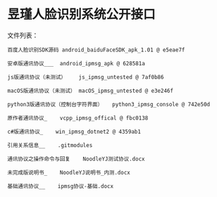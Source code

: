 # 昱瑾人脸识别系统公开接口
文件列表：

	百度人脸识别SDK源码	android_baiduFaceSDK_apk_1.01 @ e5eae7f	

	安卓版通讯协议___	android_ipmsg_apk @ 628581a	

	js版通讯协议（未测试）	js_ipmsg_untested @ 7af0b86	

	macOS版通讯协议（未测试）	macOS_ipmsg_untested @ e3e246f	

	python3版通讯协议（控制台字符界面）	python3_ipmsg_console @ 742e50d	

	原作者通讯协议_	vcpp_ipmsg_offical @ fbc0138

	c#版通讯协议_	win_ipmsg_dotnet2 @ 4359ab1

	引用关系信息__	.gitmodules

	通讯协议之操作命令与回复	NoodleYJ测试协议.docx	

	未完成版说明书_	NoodleYJ说明书_内测.docx

	基础通讯协议__	ipmsg协议-基础.docx
